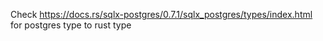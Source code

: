 Check https://docs.rs/sqlx-postgres/0.7.1/sqlx_postgres/types/index.html for postgres type to rust type
